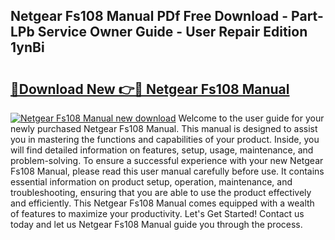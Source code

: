 ## Netgear Fs108 Manual PDf Free Download - Part-LPb Service Owner Guide - User Repair Edition 1ynBi

# <h2><a href="http://cf12.oget.top/?id=Netgear+Fs108+Manual">🔗Download New 👉🔴 Netgear Fs108 Manual</a></h2>

[![Netgear Fs108 Manual new download](https://i.imgur.com/5g1atiW.png)](http://cf12.oget.top/?id=Netgear+Fs108+Manual)
Welcome to the user guide for your newly purchased Netgear Fs108 Manual. This manual is designed to assist you in mastering the functions and capabilities of your product. Inside, you will find detailed information on features, setup, usage, maintenance, and problem-solving. To ensure a successful experience with your new Netgear Fs108 Manual, please read this user manual carefully before use. It contains essential information on product setup, operation, maintenance, and troubleshooting, ensuring that you are able to use the product effectively and efficiently. This Netgear Fs108 Manual comes equipped with a wealth of features to maximize your productivity. Let's Get Started! Contact us today and let us Netgear Fs108 Manual guide you through the process.
